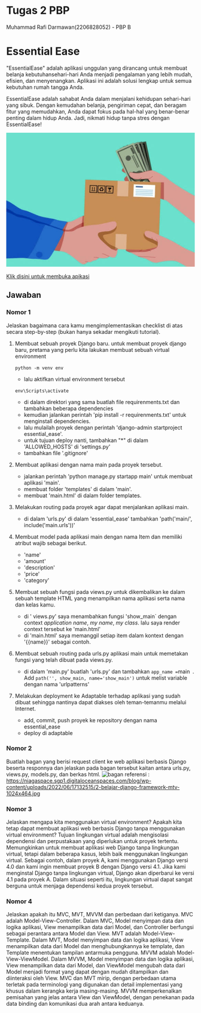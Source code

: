 # Tugas 2 PBP
Muhammad Rafi Darmawan(2206828052) - PBP B

# Essential Ease
"EssentialEase" adalah aplikasi unggulan yang dirancang untuk membuat belanja kebutuhansehari-hari Anda menjadi pengalaman yang lebih mudah, efisien, dan menyenangkan. Aplikasi ini adalah solusi lengkap untuk semua kebutuhan rumah tangga Anda.

EssentialEase adalah sahabat Anda dalam menjalani kehidupan sehari-hari yang sibuk. Dengan kemudahan belanja, pengiriman cepat, dan beragam fitur yang memudahkan, Anda dapat fokus pada hal-hal yang benar-benar penting dalam hidup Anda. Jadi, nikmati hidup tanpa stres dengan EssentialEase!

![warehous](https://github.com/MuhRafliD/essential-ease/blob/main/assets/jual%20beli.jpg?raw=true)

[Klik disini untuk membuka apikasi](https://essential-ease.adaptable.app/)

## Jawaban
### Nomor 1
Jelaskan bagaimana cara kamu mengimplementasikan checklist di atas secara step-by-step (bukan hanya sekadar mengikuti tutorial).
1. Membuat sebuah proyek Django baru.
   untuk membuat proyek django baru, pretama yang perlu kita lakukan membuat sebuah virtual environment
    ```
    python -m venv env
    ```
    - lalu aktifkan virtual environment tersebut
    ```
    env\Scripts\activate
    ```
    - di dalam direktori yang sama buatlah file requirenments.txt dan tambahkan beberapa dependencies
    - kemudian jalankan perintah 'pip install -r requirenments.txt' untuk menginstall dependencies.
    - lalu mulailah proyek dengan perintah 'django-admin startproject essential_ease'.
    - untuk tujuan deploy nanti, tambahkan "*" di dalam  'ALLOWED_HOSTS' di 'settings.py'
    - tambahkan file '.gitignore'
      
2. Membuat aplikasi dengan nama main pada proyek tersebut.
   - jalankan perintah 'python manage.py startapp main' untuk membuat aplikasi 'main'.
   - membuat folder 'templates' di dalam 'main'.
   - membuat 'main.html' di dalam folder templates.
     
3. Melakukan routing pada proyek agar dapat menjalankan aplikasi main.
   - di dalam 'urls.py' di dalam 'essential_ease' tambahkan 'path('main/', include('main.urls'))'
     
4. Membuat model pada aplikasi main dengan nama Item dan memiliki atribut wajib sebagai berikut.
   - 'name'
   - 'amount'
   - 'description'
   - 'price'
   - 'category'

5. Membuat sebuah fungsi pada views.py untuk dikembalikan ke dalam sebuah template HTML yang menampilkan nama aplikasi serta nama dan kelas kamu.
   - di ' views.py' saya menambahkan fungsi 'show_main` dengan context _application name_, _my name_, _my class_. lalu saya render context tersebut ke 'main.html'
   - di 'main.html' saya memanggil setiap item dalam kontext dengan '{{name}}'  sebagai contoh.
     
7. Membuat sebuah routing pada urls.py aplikasi main untuk memetakan fungsi yang telah dibuat pada views.py.
   - di dalam 'main.py' buatlah 'urls.py' dan tambahkan  ` app_name = `main` `. Add `path('', show_main, name='show_main')` untuk melist variable dengan nama 'urlpatterns'
     
8. Melakukan deployment ke Adaptable terhadap aplikasi yang sudah dibuat sehingga nantinya dapat diakses oleh teman-temanmu melalui Internet.
   - add, commit, push proyek ke repository dengan nama essential_ease
   - deploy di adaptable

### Nomor 2
Buatlah bagan yang berisi request client ke web aplikasi berbasis Django beserta responnya dan jelaskan pada bagan tersebut kaitan antara urls.py, views.py, models.py, dan berkas html.
![bagan](https://niagaspace.sgp1.digitaloceanspaces.com/blog/wp-content/uploads/2022/06/17132515/2-belajar-django-framework-mtv-1024x464.jpg)
referensi : https://niagaspace.sgp1.digitaloceanspaces.com/blog/wp-content/uploads/2022/06/17132515/2-belajar-django-framework-mtv-1024x464.jpg

### Nomor 3
Jelaskan mengapa kita menggunakan virtual environment? Apakah kita tetap dapat membuat aplikasi web berbasis Django tanpa menggunakan virtual environment?
Tujuan lingkungan virtual adalah mengisolasi dependensi dan perpustakaan yang diperlukan untuk proyek tertentu. Memungkinkan untuk membuat aplikasi web Django tanpa lingkungan virtual, tetapi dalam beberapa kasus, lebih baik menggunakan lingkungan virtual. Sebagai contoh, dalam proyek A, kami menggunakan Django versi 4.0 dan kami ingin membuat proyek B dengan Django versi 4.1. Jika kami menginstal Django tanpa lingkungan virtual, Django akan diperbarui ke versi 4.1 pada proyek A. Dalam situasi seperti itu, lingkungan virtual dapat sangat berguna untuk menjaga dependensi kedua proyek tersebut.

### Nomor 4
Jelaskan apakah itu MVC, MVT, MVVM dan perbedaan dari ketiganya.
MVC adalah Model-View-Controller. Dalam MVC, Model menyimpan data dan logika aplikasi, View menampilkan data dari Model, dan Controller berfungsi sebagai perantara antara Model dan View. 
MVT adalah Model-View-Template. Dalam MVT, Model menyimpan data dan logika aplikasi, View menampilkan data dari Model dan menghubungkannya ke template, dan Template menentukan tampilan antarmuka pengguna. 
MVVM adalah Model-View-ViewModel. Dalam MVVM, Model menyimpan data dan logika aplikasi, View menampilkan data dari Model, dan ViewModel mengubah data dari Model menjadi format yang dapat dengan mudah ditampilkan dan diinteraksi oleh View. MVC dan MVT mirip, dengan perbedaan utama terletak pada terminologi yang digunakan dan detail implementasi yang khusus dalam kerangka kerja masing-masing. MVVM memperkenalkan pemisahan yang jelas antara View dan ViewModel, dengan penekanan pada data binding dan komunikasi dua arah antara keduanya.
